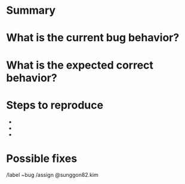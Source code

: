 # Summary
<!--- Summarize the bug encountered concisely -->


# What is the current bug behavior?
<!--- What actually happens -->


# What is the expected correct behavior?
<!--- What you should see instead -->


# Steps to reproduce
<!--- How one can reproduce the issue - this is very important -->
*  
*  
*  

# Possible fixes
<!--- If you can, link to the line of code that might be responsible for the problem -->


/label ~bug
/assign @sunggon82.kim
